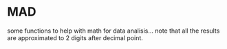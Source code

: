 # MAD
some functions to help with math for data analisis...
note that all the results are approximated to 2 digits after decimal point.
